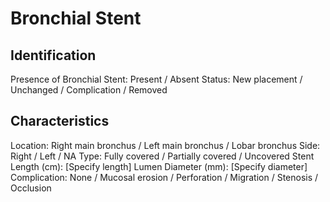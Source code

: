 
# Bronchial Stent

## Identification

Presence of Bronchial Stent: Present / Absent
Status: New placement / Unchanged / Complication / Removed

## Characteristics

Location: Right main bronchus / Left main bronchus / Lobar bronchus
Side: Right / Left / NA
Type: Fully covered / Partially covered / Uncovered
Stent Length (cm): [Specify length]
Lumen Diameter (mm): [Specify diameter]
Complication: None / Mucosal erosion / Perforation / Migration / Stenosis / Occlusion
